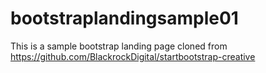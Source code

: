# bootstraplandingsample01
This is a sample bootstrap landing page cloned from https://github.com/BlackrockDigital/startbootstrap-creative
